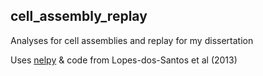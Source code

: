 ## cell_assembly_replay

Analyses for cell assemblies and replay for my dissertation 

Uses [nelpy](https://github.com/nelpy) & code from Lopes-dos-Santos et al (2013)